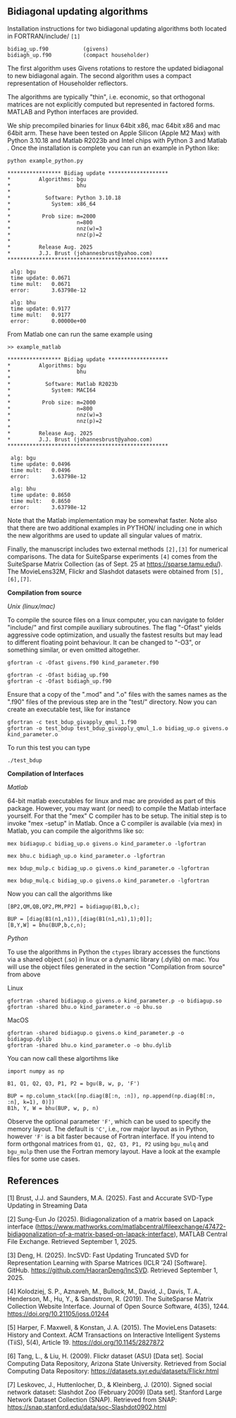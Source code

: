 ## Bidiagonal updating algorithms

Installation instructions for two bidiagonal updating algorithms both
located in FORTRAN/include/ `[1]`

    bidiag_up.f90           (givens)
    bidiagh_up.f90          (compact householder)

The first algorithm uses Givens rotations to restore the updated bidiagonal
to new bidiagonal again. The second algorithm uses a compact representation of
Householder reflectors.

The algorithms are typically "thin", i.e. economic, so that
orthogonal matrices are not explicitly computed but represented in factored
forms. MATLAB and Python interfaces are provided.

We ship precompiled binaries for linux 64bit x86, mac 64bit x86 and mac 64bit arm.
These have been tested on Apple Silicon (Apple M2 Max) with Python 3.10.18 and 
Matlab R2023b and Intel chips with Python 3 and Matlab . Once the installation is 
complete you can run an example in Python like:

``python example_python.py``

```
***************** Bidiag update *******************
*         Algorithms: bgu                          
*                     bhu                          
*                                                  
*           Software: Python 3.10.18 
*             System: x86_64        
*                                                  
*          Prob size: m=2000
*                     n=800
*                     nnz(w)=3
*                     nnz(p)=2
*                                                  
*         Release Aug. 2025                        
*         J.J. Brust (johannesbrust@yahoo.com)     
***************************************************

 alg: bgu
 time update: 0.0671 
 time mult:   0.0671
 error:       3.63798e-12  

 alg: bhu
 time update: 0.9177 
 time mult:   0.9177
 error:       0.00000e+00

```

From Matlab one can run the same example using

``>> example_matlab``

```
***************** Bidiag update ******************* 
*         Algorithms: bgu                           
*                     bhu                           
*                                                   
*           Software: Matlab R2023b                     
*             System: MACI64                            
*                                                   
*          Prob size: m=2000                          
*                     n=800                          
*                     nnz(w)=3                     
*                     nnz(p)=2                     
*                                                   
*         Release Aug. 2025                         
*         J.J. Brust (johannesbrust@yahoo.com)      
*************************************************** 

 alg: bgu                         
 time update: 0.0496                
 time mult:   0.0496                
 error:       3.63798e-12                
                                  
 alg: bhu                         
 time update: 0.8650                
 time mult:   0.8650                
 error:       3.63798e-12 

```
Note that the Matlab implementation may be somewhat faster. 
Note also that there are two additional examples in PYTHON/ 
including one in which the new algorithms are used to update all 
singular values of matrix.

Finally, the manuscript includes two external methods `[2],[3]` for numerical comparisons. 
The data for SuiteSparse experiments `[4]` comes from the SuiteSparse Matrix Collection
(as of Sept. 25 at https://sparse.tamu.edu/). The MovieLens32M, Flickr and Slashdot
datasets were obtained from `[5],[6],[7]`.


**Compilation from source**

*Unix (linux/mac)*

To compile the source files on a linux computer, you can navigate
to folder "include/" and first compile auxiliary subroutines.
The flag "-Ofast" yields aggressive code optimization, and usually the fastest
results but may lead to different floating point behaviour. 
It can be changed to "-O3", or something similar, or even omitted altogether.

    gfortran -c -Ofast givens.f90 kind_parameter.f90

    gfortran -c -Ofast bidiag_up.f90
    gfortran -c -Ofast bidiagh_up.f90

Ensure that a copy of the ".mod" and ".o" files with the sames names
as the ".f90" files of the previous step are in the "test/" directory.
Now you can create an executable test, like for instance

    gfortran -c test_bdup_givapply_qmul_1.f90
    gfortran -o test_bdup test_bdup_givapply_qmul_1.o bidiag_up.o givens.o kind_parameter.o

To run this test you can type

    ./test_bdup

**Compilation of Interfaces**

*Matlab*

64-bit matlab executables for linux and mac are provided as part of this package.
However, you may want (or need) to compile the Matlab interface yourself.
For that the "mex" C compiler has to be setup. The initial step is to 
invoke "mex -setup" in Matlab. Once a C compiler is available (via mex)
in Matlab, you can compile the algorithms like so:

    mex bidiagup.c bidiag_up.o givens.o kind_parameter.o -lgfortran

    mex bhu.c bidiagh_up.o kind_parameter.o -lgfortran

    mex bdup_mulp.c bidiag_up.o givens.o kind_parameter.o -lgfortran

    mex bdup_mulq.c bidiag_up.o givens.o kind_parameter.o -lgfortran

Now you can call the algorithms like

    [BP2,QM,QB,QP2,PM,PP2] = bidiagup(B1,b,c);

    BUP = [diag(B1(n1,n1)),[diag(B1(n1,n1),1);0]];                    
    [B,Y,W] = bhu(BUP,b,c,n);

*Python*

To use the algorithms in Python the `ctypes` library accesses the functions
via a shared object (.so) in linux or a dynamic library (.dylib) on mac.
You will use the object files generated in the section "Compilation from source" from above

Linux

```
gfortran -shared bidiagup.o givens.o kind_parameter.p -o bidiagup.so
gfortran -shared bhu.o kind_parameter.o -o bhu.so
```

MacOS

```
gfortran -shared bidiagup.o givens.o kind_parameter.p -o bidiagup.dylib
gfortran -shared bhu.o kind_parameter.o -o bhu.dylib
```

You can now call these algortihms like

```
import numpy as np

B1, Q1, Q2, Q3, P1, P2 = bgu(B, w, p, 'F')

BUP = np.column_stack([np.diag(B[:n, :n]), np.append(np.diag(B[:n, :n], k=1), 0)])
B1h, Y, W = bhu(BUP, w, p, n)
```

Observe the optional parameter `'F'`, which can be used to specify the memory layout.
The default is `'C'`, i.e., row major layout as in Python, however `'F'` is a bit 
faster because of Fortran interface. If you intend to form orthgonal matrices 
from `Q1, Q2, Q3, P1, P2` using `bgu_mulq` and `bgu_mulp` then use the Fortran memory layout.
Have a look at the example files for some use cases.

 ## References
[1] Brust, J.J.  and Saunders, M.A. (2025). Fast and Accurate SVD-Type Updating in Streaming Data

[2] Sung-Eun Jo (2025). Bidiagonalization of a matrix based on Lapack interface (https://www.mathworks.com/matlabcentral/fileexchange/47472-bidiagonalization-of-a-matrix-based-on-lapack-interface), MATLAB Central File Exchange. Retrieved September 1, 2025. 

[3] Deng, H. (2025). IncSVD: Fast Updating Truncated SVD for Representation Learning with Sparse Matrices (ICLR ’24) [Software]. GitHub. https://github.com/HaoranDeng/IncSVD. 
Retrieved September 1, 2025.

[4] Kolodziej, S. P., Aznaveh, M., Bullock, M., David, J., Davis, T. A., Henderson, M., Hu, Y., & Sandstrom, R. (2019). The SuiteSparse Matrix Collection Website Interface. Journal of Open Source Software, 4(35), 1244. https://doi.org/10.21105/joss.01244

[5] Harper, F. Maxwell, & Konstan, J. A. (2015). The MovieLens Datasets: History and Context. ACM Transactions on Interactive Intelligent Systems (TiiS), 5(4), Article 19. https://doi.org/10.1145/2827872

[6] Tang, L., & Liu, H. (2009). Flickr dataset (ASU) [Data set]. Social Computing Data Repository, Arizona State University. Retrieved from Social Computing Data Repository: https://datasets.syr.edu/datasets/Flickr.html

[7] Leskovec, J., Huttenlocher, D., & Kleinberg, J. (2010). Signed social network dataset: Slashdot Zoo (February 2009) [Data set]. Stanford Large Network Dataset Collection (SNAP). Retrieved from SNAP: 
https://snap.stanford.edu/data/soc-Slashdot0902.html

